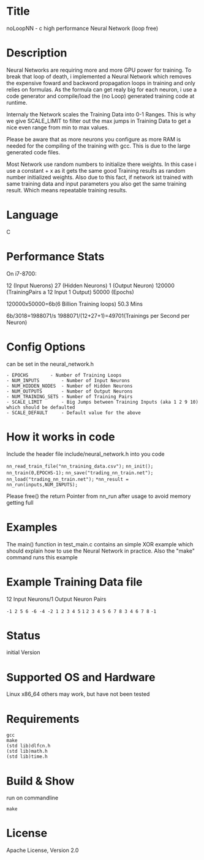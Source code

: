 # Title
noLoopNN - c high performance Neural Network (loop free)

# Description

Neural Networks are requiring more and more GPU power for training. 
To break that loop of death, i implemented a Neural Network which removes
the expensive foward and backword propagation loops in training and only 
relies on formulas. As the formula can get realy big for each neuron, i
use a code generator and compile/load the (no Loop) generated training code
at runtime.

Internaly the Network scales the Training Data into 0-1 Ranges. This is why
we give SCALE_LIMIT to filter out the max jumps in Training Data to get a nice
even range from min to max values.

Please be aware that as more neurons you configure as more RAM is needed for the
compiling of the training with gcc. This is due to the large generated code files.

Most Network use random numbers to initialize there weights. In this case i use
a constant + x as it gets the same good Training results as random number initialized
weights. Also due to this fact, if network ist trained with same training data and 
input parameters you also get the same training result. Which means repeatable training
results.

# Language

C

# Performance Stats

On i7-8700:

12 	(Input Nuerons)
27 	(Hidden Neurons)
1  	(Output Neuron)
120000  (TrainingPairs a 12 Input 1 Output)
50000	(Epochs)

120000x50000=6b(6 Billion Training loops)
50.3 Mins

6b/3018=1988071/s
1988071/(12+27+1)=49701(Trainings per Second per Neuron)

# Config Options

can be set in the neural_network.h
```
- EPOCHS		- Number of Training Loops
- NUM_INPUTS		- Number of Input Neurons
- NUM_HIDDEN_NODES	- Number of Hidden Neurons
- NUM_OUTPUTS		- Number of Output Neurons
- NUM_TRAINING_SETS	- Number of Training Pairs
- SCALE_LIMIT		- Big Jumps between Training Inputs (aka 1 2 9 10) which should be defaulted 
- SCALE_DEFAULT		- Default value for the above
```

# How it works in code

Include the header file include/neural_network.h into you code

`nn_read_train_file("nn_training_data.csv");`
`nn_init();`
`nn_train(0,EPOCHS-1);`
`nn_save("trading_nn_train.net");`
`nn_load("trading_nn_train.net");`
`*nn_result = nn_run(inputs,NUM_INPUTS);`

Please free() the return Pointer from nn_run after usage to avoid memory getting full

# Examples

The main() function in test_main.c contains an simple XOR example 
which should explain how to use the Neural Network in practice. Also the "make" command runs
this example 

# Example Training Data file

12 Input Neurons/1 Output Neuron Pairs

`-1 2 5 6 -6 -4 -2 1 2 3 4 5`
`1`
`2 3 4 5 6 7 8 3 4 6 7 8`
`-1`

# Status

initial Version

# Supported OS and Hardware

Linux x86_64
others may work, but have not been tested

# Requirements

	gcc
	make
	(std lib)dlfcn.h
	(std lib)math.h
	(std lib)time.h

# Build & Show

run on commandline

	make

# License

Apache License, Version 2.0
